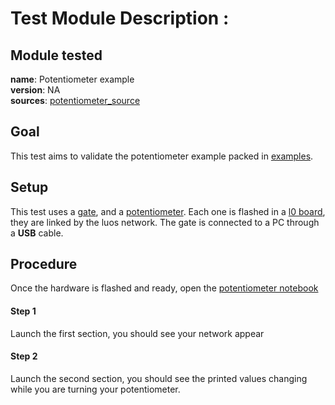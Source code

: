 # Test Module Description : 

## Module tested
**name**: Potentiometer example  
**version**: NA  
**sources**: [potentiometer_source](https://github.com/Luos-io/Examples/tree/master/Projects/l0/Potentiometer)  

## Goal

This test aims to validate the potentiometer example packed in [examples](https://github.com/Luos-io/Examples).

## Setup

This test uses a [gate](https://github.com/Luos-io/Examples/tree/master/Projects/l0/Gate_SerialCom), and a [potentiometer](https://github.com/Luos-io/Examples/tree/master/Projects/l0/Potentiometer). Each one is flashed in a [l0 board](https://github.com/Luos-io/Examples/tree/master/Hardware/l0), they are linked by the luos network. The gate is connected to a PC through a **USB** cable.

## Procedure

Once the hardware is flashed and ready, open the [potentiometer notebook](./potentiometer_test.ipynb)

#### Step 1 
Launch the first section, you should see your network appear
#### Step 2
Launch the second section, you should see the printed values changing while you are turning your potentiometer.